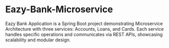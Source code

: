 # Eazy-Bank-Microservice
Eazy Bank Application is a Spring Boot project demonstrating Microservice Architecture with three services: Accounts, Loans, and Cards. Each service handles specific operations and communicates via REST APIs, showcasing scalability and modular design.

